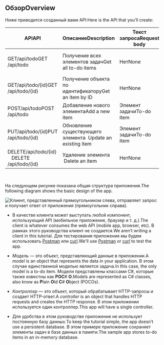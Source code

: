## <a name="overview"></a><span data-ttu-id="062da-101">Обзор</span><span class="sxs-lookup"><span data-stu-id="062da-101">Overview</span></span>

<span data-ttu-id="062da-102">Ниже приводится созданный вами API:</span><span class="sxs-lookup"><span data-stu-id="062da-102">Here is the API that you’ll create:</span></span>

|<span data-ttu-id="062da-103">API</span><span class="sxs-lookup"><span data-stu-id="062da-103">API</span></span> | <span data-ttu-id="062da-104">Описание</span><span class="sxs-lookup"><span data-stu-id="062da-104">Description</span></span>    | <span data-ttu-id="062da-105">Текст запроса</span><span class="sxs-lookup"><span data-stu-id="062da-105">Request body</span></span>    | <span data-ttu-id="062da-106">Текст ответа</span><span class="sxs-lookup"><span data-stu-id="062da-106">Response body</span></span>   |
|--- | ---- | ---- | ---- |
|<span data-ttu-id="062da-107">GET/api/todo</span><span class="sxs-lookup"><span data-stu-id="062da-107">GET /api/todo</span></span>  | <span data-ttu-id="062da-108">Получение всех элементов задач</span><span class="sxs-lookup"><span data-stu-id="062da-108">Get all to-do items</span></span> | <span data-ttu-id="062da-109">Нет</span><span class="sxs-lookup"><span data-stu-id="062da-109">None</span></span> | <span data-ttu-id="062da-110">Массив элементов задач</span><span class="sxs-lookup"><span data-stu-id="062da-110">Array of to-do items</span></span>|
|<span data-ttu-id="062da-111">GET/api/todo/{id}</span><span class="sxs-lookup"><span data-stu-id="062da-111">GET /api/todo/{id}</span></span>  | <span data-ttu-id="062da-112">Получение объекта по идентификатору</span><span class="sxs-lookup"><span data-stu-id="062da-112">Get an item by ID</span></span> | <span data-ttu-id="062da-113">Нет</span><span class="sxs-lookup"><span data-stu-id="062da-113">None</span></span> | <span data-ttu-id="062da-114">Элемент задачи</span><span class="sxs-lookup"><span data-stu-id="062da-114">To-do item</span></span>|
|<span data-ttu-id="062da-115">POST/api/todo</span><span class="sxs-lookup"><span data-stu-id="062da-115">POST /api/todo</span></span> | <span data-ttu-id="062da-116">Добавление нового элемента</span><span class="sxs-lookup"><span data-stu-id="062da-116">Add a new item</span></span> | <span data-ttu-id="062da-117">Элемент задачи</span><span class="sxs-lookup"><span data-stu-id="062da-117">To-do item</span></span>  | <span data-ttu-id="062da-118">Элемент задачи</span><span class="sxs-lookup"><span data-stu-id="062da-118">To-do item</span></span> |
|<span data-ttu-id="062da-119">PUT/api/todo/{id}</span><span class="sxs-lookup"><span data-stu-id="062da-119">PUT /api/todo/{id}</span></span> | <span data-ttu-id="062da-120">Обновление существующего элемента &nbsp;</span><span class="sxs-lookup"><span data-stu-id="062da-120">Update an existing item &nbsp;</span></span>  | <span data-ttu-id="062da-121">Элемент задачи</span><span class="sxs-lookup"><span data-stu-id="062da-121">To-do item</span></span> |  <span data-ttu-id="062da-122">Нет</span><span class="sxs-lookup"><span data-stu-id="062da-122">None</span></span> |
|<span data-ttu-id="062da-123">DELETE/api/todo/{id}  &nbsp;  &nbsp;</span><span class="sxs-lookup"><span data-stu-id="062da-123">DELETE /api/todo/{id}  &nbsp;  &nbsp;</span></span> | <span data-ttu-id="062da-124">Удаление элемента &nbsp; &nbsp;</span><span class="sxs-lookup"><span data-stu-id="062da-124">Delete an item &nbsp;  &nbsp;</span></span>  | <span data-ttu-id="062da-125">Нет</span><span class="sxs-lookup"><span data-stu-id="062da-125">None</span></span>  | <span data-ttu-id="062da-126">Нет</span><span class="sxs-lookup"><span data-stu-id="062da-126">None</span></span>|

<br>

<span data-ttu-id="062da-127">На следующем рисунке показана общая структура приложения.</span><span class="sxs-lookup"><span data-stu-id="062da-127">The following diagram shows the basic design of the app.</span></span>

![Клиент, представленный прямоугольником слева, отправляет запрос и получает ответ от приложения (прямоугольник справа).](../../tutorials/first-web-api/_static/architecture.png)

* <span data-ttu-id="062da-132">В качестве клиента может выступать любой компонент, использующий API (мобильное приложение, браузер и т. д.).</span><span class="sxs-lookup"><span data-stu-id="062da-132">The client is whatever consumes the web API (mobile app, browser, etc).</span></span> <span data-ttu-id="062da-133">В рамках этого руководства клиент не создается.</span><span class="sxs-lookup"><span data-stu-id="062da-133">We aren’t writing a client in this tutorial.</span></span> <span data-ttu-id="062da-134">Для тестирования приложения мы будем использовать [Postman](https://www.getpostman.com/) или [curl](https://developer.apple.com/legacy/library/documentation/Darwin/Reference/ManPages/man1/curl.1.html).</span><span class="sxs-lookup"><span data-stu-id="062da-134">We'll use [Postman](https://www.getpostman.com/) or [curl](https://developer.apple.com/legacy/library/documentation/Darwin/Reference/ManPages/man1/curl.1.html) to test the app.</span></span>

* <span data-ttu-id="062da-135">*Модель* — это объект, представляющий данные в приложении.</span><span class="sxs-lookup"><span data-stu-id="062da-135">A *model* is an object that represents the data in your application.</span></span> <span data-ttu-id="062da-136">В этом случае единственной моделью является задача.</span><span class="sxs-lookup"><span data-stu-id="062da-136">In this case, the only model is a to-do item.</span></span> <span data-ttu-id="062da-137">Модели представлены классами C#, которые также известны как **P****O****C**# **O**.</span><span class="sxs-lookup"><span data-stu-id="062da-137">Models are represented as C# classes, also know as **P**lain **O**ld **C**# **O**bject (POCOs).</span></span>

* <span data-ttu-id="062da-138">*Контроллер* — это объект, который обрабатывает HTTP-запросы и создает HTTP-ответ.</span><span class="sxs-lookup"><span data-stu-id="062da-138">A *controller* is an object that handles HTTP requests and creates the HTTP response.</span></span> <span data-ttu-id="062da-139">В этом приложении используется один контроллер.</span><span class="sxs-lookup"><span data-stu-id="062da-139">This app will have a single controller.</span></span>

* <span data-ttu-id="062da-140">Для удобства в этом руководстве приложение не использует постоянную базу данных.</span><span class="sxs-lookup"><span data-stu-id="062da-140">To keep the tutorial simple, the app doesn’t use a persistent database.</span></span> <span data-ttu-id="062da-141">В этом примере приложение сохраняет элементы задач в базе данных в памяти.</span><span class="sxs-lookup"><span data-stu-id="062da-141">The sample app stores to-do items in an in-memory database.</span></span>
